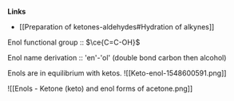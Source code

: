 **Links**
- [[Preparation of ketones-aldehydes#Hydration of alkynes]] 

Enol functional group :: $\ce{C=C-OH}$

Enol name derivation :: 'en'-'ol' (double bond carbon then alcohol)

Enols are in equilibrium with ketos.
![[Keto-enol-1548600591.png]]

![[Enols - Ketone (keto) and enol forms of acetone.png]]